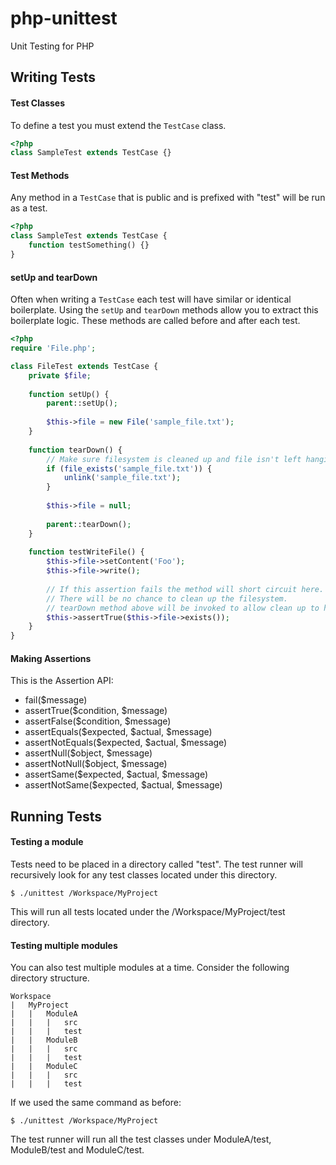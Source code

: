 # php-unittest #

Unit Testing for PHP

## Writing Tests ##

#### Test Classes

To define a test you must extend the <code>TestCase</code> class.

```php
<?php
class SampleTest extends TestCase {}
```

#### Test Methods

Any method in a <code>TestCase</code> that is public and is prefixed with "test" will be run as a test.

```php
<?php
class SampleTest extends TestCase {
	function testSomething() {}
}
```

#### setUp and tearDown

Often when writing a <code>TestCase</code> each test will have similar or identical boilerplate. Using the <code>setUp</code> and <code>tearDown</code> methods allow you to extract this boilerplate logic. These methods are called before and after each test.

```php
<?php
require 'File.php';

class FileTest extends TestCase {
	private $file;
	
	function setUp() {
		parent::setUp();
		
		$this->file = new File('sample_file.txt');
	}
	
	function tearDown() {
		// Make sure filesystem is cleaned up and file isn't left hanging around
		if (file_exists('sample_file.txt')) {
			unlink('sample_file.txt');
		}
	
		$this->file = null;
		
		parent::tearDown();
	}
	
	function testWriteFile() {
		$this->file->setContent('Foo');
		$this->file->write();
		
		// If this assertion fails the method will short circuit here.
		// There will be no chance to clean up the filesystem.
		// tearDown method above will be invoked to allow clean up to happen.
		$this->assertTrue($this->file->exists());
	}
}
```

#### Making Assertions

This is the Assertion API:

- fail($message)
- assertTrue($condition, $message)
- assertFalse($condition, $message)
- assertEquals($expected, $actual, $message)
- assertNotEquals($expected, $actual, $message)
- assertNull($object, $message)
- assertNotNull($object, $message)
- assertSame($expected, $actual, $message)
- assertNotSame($expected, $actual, $message)

## Running Tests ##

#### Testing a module

Tests need to be placed in a directory called "test". The test runner will recursively look for any test classes located under this directory.

	$ ./unittest /Workspace/MyProject
	
This will run all tests located under the /Workspace/MyProject/test directory.

#### Testing multiple modules

You can also test multiple modules at a time. Consider the following directory structure.
	
	Workspace
	|	MyProject
	|	|	ModuleA
	|	|	|	src
	|	|	|	test
	|	|	ModuleB
	|	|	|	src
	|	|	|	test
	|	|	ModuleC
	|	|	|	src
	|	|	|	test
	
If we used the same command as before:

	$ ./unittest /Workspace/MyProject
	
The test runner will run all the test classes under ModuleA/test, ModuleB/test and ModuleC/test.